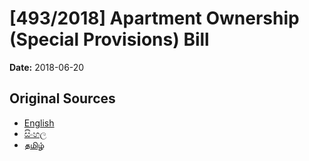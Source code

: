 # [493/2018] Apartment Ownership (Special Provisions) Bill

**Date:** 2018-06-20

## Original Sources

- [English](https://documents.gov.lk/view/bills/2018/6/493-2018_E.pdf)
- [සිංහල](https://documents.gov.lk/view/bills/2018/6/493-2018_S.pdf)
- [தமிழ்](https://documents.gov.lk/view/bills/2018/6/493-2018_T.pdf)
